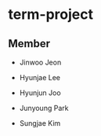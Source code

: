 # term-project

## Member
* Jinwoo Jeon

* Hyunjae Lee

* Hyunjun Joo

* Junyoung Park

* Sungjae Kim
